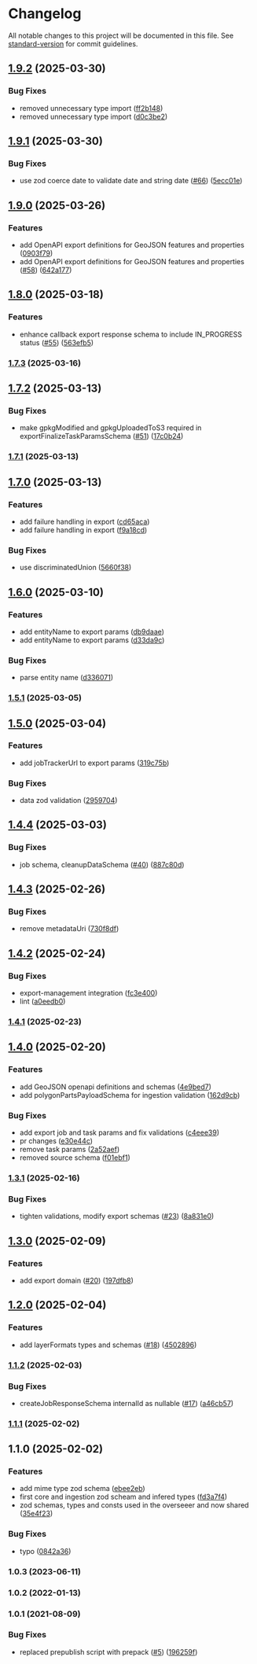 # Changelog

All notable changes to this project will be documented in this file. See [standard-version](https://github.com/conventional-changelog/standard-version) for commit guidelines.

## [1.9.2](https://github.com/MapColonies/raster-shared/compare/v1.9.1...v1.9.2) (2025-03-30)


### Bug Fixes

* removed unnecessary type import ([ff2b148](https://github.com/MapColonies/raster-shared/commit/ff2b1488de900d68a2b2940599688354729e3ad3))
* removed unnecessary type import ([d0c3be2](https://github.com/MapColonies/raster-shared/commit/d0c3be2483d722d23c6634d3d68a5058814d0803))

## [1.9.1](https://github.com/MapColonies/raster-shared/compare/v1.9.0...v1.9.1) (2025-03-30)


### Bug Fixes

* use zod coerce date to validate date and string date ([#66](https://github.com/MapColonies/raster-shared/issues/66)) ([5ecc01e](https://github.com/MapColonies/raster-shared/commit/5ecc01e7b4bec290f2546e1675f8b1ed8b38b948))

## [1.9.0](https://github.com/MapColonies/raster-shared/compare/v1.8.0...v1.9.0) (2025-03-26)


### Features

* add OpenAPI export definitions for GeoJSON features and properties ([0903f79](https://github.com/MapColonies/raster-shared/commit/0903f79f3efaa98c8353fd0f85e9369c93f61ad3))
* add OpenAPI export definitions for GeoJSON features and properties ([#58](https://github.com/MapColonies/raster-shared/issues/58)) ([642a177](https://github.com/MapColonies/raster-shared/commit/642a17793a55879ef1c9dff1e3171c79fa8c49e6))

## [1.8.0](https://github.com/MapColonies/raster-shared/compare/v1.7.3...v1.8.0) (2025-03-18)


### Features

* enhance callback export response schema to include IN_PROGRESS status ([#55](https://github.com/MapColonies/raster-shared/issues/55)) ([563efb5](https://github.com/MapColonies/raster-shared/commit/563efb5aa232a305b6b6c60d63371c6c38d95e35))

### [1.7.3](https://github.com/MapColonies/raster-shared/compare/v1.7.2...v1.7.3) (2025-03-16)

## [1.7.2](https://github.com/MapColonies/raster-shared/compare/v1.7.1...v1.7.2) (2025-03-13)


### Bug Fixes

* make gpkgModified and gpkgUploadedToS3 required in exportFinalizeTaskParamsSchema ([#51](https://github.com/MapColonies/raster-shared/issues/51)) ([17c0b24](https://github.com/MapColonies/raster-shared/commit/17c0b245dc5efc1ac81f2dd9c9ccb6a891e2f90a))

### [1.7.1](https://github.com/MapColonies/raster-shared/compare/v1.7.0...v1.7.1) (2025-03-13)

## [1.7.0](https://github.com/MapColonies/raster-shared/compare/v1.6.0...v1.7.0) (2025-03-13)


### Features

* add failure handling in export ([cd65aca](https://github.com/MapColonies/raster-shared/commit/cd65aca826f00ab586da06d7edcdbb23da8acc9b))
* add failure handling in export ([f9a18cd](https://github.com/MapColonies/raster-shared/commit/f9a18cd5cf3b3d6132370b9aaa337c99df0dc0cd))


### Bug Fixes

* use discriminatedUnion ([5660f38](https://github.com/MapColonies/raster-shared/commit/5660f3820c58c408ba4a072554a7b7a82355d0e7))

## [1.6.0](https://github.com/MapColonies/raster-shared/compare/v1.5.0...v1.6.0) (2025-03-10)


### Features

* add entityName to export params ([db9daae](https://github.com/MapColonies/raster-shared/commit/db9daaec84074449397bae4c8f4c1376f2d5a67f))
* add entityName to export params ([d33da9c](https://github.com/MapColonies/raster-shared/commit/d33da9cf108ea612cc3c56a41a061f13ded01b18))


### Bug Fixes

* parse entity name ([d336071](https://github.com/MapColonies/raster-shared/commit/d336071c463b4d82c6ae0537e43ba21b36f4cc9b))

### [1.5.1](https://github.com/MapColonies/raster-shared/compare/v1.5.0...v1.5.1) (2025-03-05)

## [1.5.0](https://github.com/MapColonies/raster-shared/compare/v1.4.4...v1.5.0) (2025-03-04)


### Features

* add jobTrackerUrl to export params ([319c75b](https://github.com/MapColonies/raster-shared/commit/319c75be77626d9fc31ba33578418efbda72b1ce))


### Bug Fixes

* data zod validation ([2959704](https://github.com/MapColonies/raster-shared/commit/29597045e011cb7546e32555a793b48da99267fc))

## [1.4.4](https://github.com/MapColonies/raster-shared/compare/v1.4.3...v1.4.4) (2025-03-03)


### Bug Fixes

* job schema, cleanupDataSchema ([#40](https://github.com/MapColonies/raster-shared/issues/40)) ([887c80d](https://github.com/MapColonies/raster-shared/commit/887c80d4c22c0be1b6722ba94cee1218776d0f82))

## [1.4.3](https://github.com/MapColonies/raster-shared/compare/v1.4.2...v1.4.3) (2025-02-26)


### Bug Fixes

* remove metadataUri ([730f8df](https://github.com/MapColonies/raster-shared/commit/730f8dfd17155b55bd268627b0e0db8a341e9182))

## [1.4.2](https://github.com/MapColonies/raster-shared/compare/v1.4.1...v1.4.2) (2025-02-24)


### Bug Fixes

* export-management integration ([fc3e400](https://github.com/MapColonies/raster-shared/commit/fc3e400d6442f0784b75d84bbac23250eb6bee09))
* lint ([a0eedb0](https://github.com/MapColonies/raster-shared/commit/a0eedb074d685363cc731f7e86ae70e9ad4321a2))

### [1.4.1](https://github.com/MapColonies/raster-shared/compare/v1.4.0...v1.4.1) (2025-02-23)

## [1.4.0](https://github.com/MapColonies/raster-shared/compare/v1.3.1...v1.4.0) (2025-02-20)


### Features

* add GeoJSON openapi definitions and schemas ([4e9bed7](https://github.com/MapColonies/raster-shared/commit/4e9bed7db8c7fd620d1050dc51878e798c3d1dd7))
* add polygonPartsPayloadSchema for ingestion validation ([162d9cb](https://github.com/MapColonies/raster-shared/commit/162d9cbf87560c9f987b9e543f53228c97cf79b1))


### Bug Fixes

* add export job and task params and fix validations ([c4eee39](https://github.com/MapColonies/raster-shared/commit/c4eee395030c9cbd13b946dc9de22e6cf9507f54))
* pr changes ([e30e44c](https://github.com/MapColonies/raster-shared/commit/e30e44cff48845a5836f80af562c4f139c69a6aa))
* remove task params ([2a52aef](https://github.com/MapColonies/raster-shared/commit/2a52aef9cb6de659cd68776192072b8cb21f7b7b))
* removed source schema ([f01ebf1](https://github.com/MapColonies/raster-shared/commit/f01ebf103d2446858d33b653667dd610054b2ff3))

### [1.3.1](https://github.com/MapColonies/raster-shared/compare/v1.3.0...v1.3.1) (2025-02-16)


### Bug Fixes

* tighten validations, modify export schemas ([#23](https://github.com/MapColonies/raster-shared/issues/23)) ([8a831e0](https://github.com/MapColonies/raster-shared/commit/8a831e0d3e7416a6fe72ca60026f4592fd00b905))

## [1.3.0](https://github.com/MapColonies/raster-shared/compare/v1.2.0...v1.3.0) (2025-02-09)


### Features

* add export domain ([#20](https://github.com/MapColonies/raster-shared/issues/20)) ([197dfb8](https://github.com/MapColonies/raster-shared/commit/197dfb82db2b4be50c4c18d63ad8112b33c50d25))

## [1.2.0](https://github.com/MapColonies/raster-shared/compare/v1.1.2...v1.2.0) (2025-02-04)


### Features

* add layerFormats types and schemas ([#18](https://github.com/MapColonies/raster-shared/issues/18)) ([4502896](https://github.com/MapColonies/raster-shared/commit/45028969518c394b34f937e7276408fdb8666b0f))

### [1.1.2](https://github.com/MapColonies/raster-shared/compare/v1.1.1...v1.1.2) (2025-02-03)


### Bug Fixes

* createJobResponseSchema internalId as nullable ([#17](https://github.com/MapColonies/raster-shared/issues/17)) ([a46cb57](https://github.com/MapColonies/raster-shared/commit/a46cb57352386479deedb39e22f46c8f65c90eed))

### [1.1.1](https://github.com/MapColonies/raster-shared/compare/v1.1.0...v1.1.1) (2025-02-02)

## 1.1.0 (2025-02-02)


### Features

* add mime type zod schema ([ebee2eb](https://github.com/MapColonies/raster-shared/commit/ebee2ebb6dc75a8245d74c8cad14be93722951c1))
* first core and ingestion zod scheam and infered types ([fd3a7f4](https://github.com/MapColonies/raster-shared/commit/fd3a7f4bed77125c048b4499601600bc8f655042))
* zod schemas, types and consts used in the overseeer and now shared ([35e4f23](https://github.com/MapColonies/raster-shared/commit/35e4f2356e2577d1777455eaf479b5528942ac84))


### Bug Fixes

* typo ([0842a36](https://github.com/MapColonies/raster-shared/commit/0842a36cbc09ec32db621c9093edd09f5a18c448))

### 1.0.3 (2023-06-11)

### 1.0.2 (2022-01-13)

### 1.0.1 (2021-08-09)


### Bug Fixes

* replaced prepublish script with prepack ([#5](https://github.com/MapColonies/ts-npm-package-boilerplate/issues/5)) ([196259f](https://github.com/MapColonies/ts-npm-package-boilerplate/commit/196259f77cca41c45a9723c04da0d83b7555145b))
